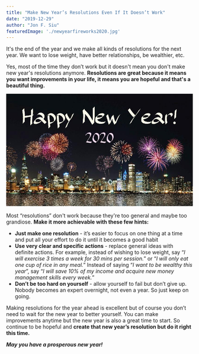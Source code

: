 ```yaml
---
title: "Make New Year’s Resolutions Even If It Doesn’t Work"
date: "2019-12-29"
author: "Jon F. Siu"
featuredImage: './newyearfireworks2020.jpg'
---
```

It's the end of the year and we make all kinds of resolutions for the next year.  We want to lose weight, have better relationships, be wealthier, etc.

Yes, most of the time they don’t work but it doesn't mean you don't make new year's resolutions anymore.  **Resolutions are great because it means you want improvements in your life, it means you are hopeful and that's a beautiful thing.**

![newyearfireworks](./newyearfireworks2020.jpg)

Most “resolutions” don't work because they're too general and maybe too grandiose.  **Make it more achievable with these few hints:**

* **Just make one resolution** - it’s easier to focus on one thing at a time and put all your effort to do it until it becomes a good habit
* **Use very clear and specific actions** - replace general ideas with definite actions. For example, instead of wishing to lose weight, say “*I will exercise 3 times a week for 30 mins per session.*” or “*I will only eat one cup of rice in any meal.*”  Instead of saying “*I want to be wealthy this year*”, say “*I will save 10% of my income and acquire new money management skills every week.*”
* **Don’t be too hard on yourself** - allow yourself to fail but don’t give up.  Nobody becomes an expert overnight, not even a year.  So just keep on going.

Making resolutions for the year ahead is excellent but of course you don’t need to wait for the new year to better yourself.  You can make improvements anytime but the new year is also a great time to start.  So continue to be hopeful and **create that new year’s resolution but do it right this time.**

***May you have a prosperous new year!***
